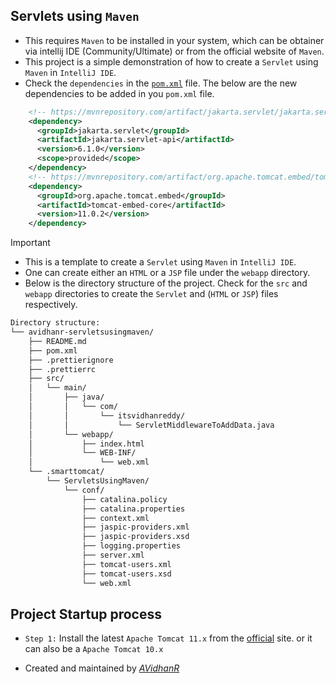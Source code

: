 ## Servlets using `Maven`

- This requires `Maven` to be installed in your system, which can be obtainer via intellij IDE (Community/Ultimate) or from the official website of `Maven`.
- This project is a simple demonstration of how to create a `Servlet` using `Maven` in `IntelliJ IDE`.
- Check the `dependencies` in the [`pom.xml`](./pom.xml) file. The below are the new dependencies to be added in you `pom.xml` file.

```xml
    <!-- https://mvnrepository.com/artifact/jakarta.servlet/jakarta.servlet-api -->
    <dependency>
      <groupId>jakarta.servlet</groupId>
      <artifactId>jakarta.servlet-api</artifactId>
      <version>6.1.0</version>
      <scope>provided</scope>
    </dependency>
    <!-- https://mvnrepository.com/artifact/org.apache.tomcat.embed/tomcat-embed-core -->
    <dependency>
      <groupId>org.apache.tomcat.embed</groupId>
      <artifactId>tomcat-embed-core</artifactId>
      <version>11.0.2</version>
    </dependency>
```

> [!IMPORTANT]
> - This is a template to create a `Servlet` using `Maven` in `IntelliJ IDE`.
> - One can create either an `HTML` or a `JSP` file under the `webapp` directory.
> - Below is the directory structure of the project. Check for the `src` and `webapp` directories to create the `Servlet` and (`HTML` or `JSP`) files respectively.

```txt
Directory structure:
└── avidhanr-servletsusingmaven/
    ├── README.md
    ├── pom.xml
    ├── .prettierignore
    ├── .prettierrc
    ├── src/
    │   └── main/
    │       ├── java/
    │       │   └── com/
    │       │       └── itsvidhanreddy/
    │       │           └── ServletMiddlewareToAddData.java
    │       └── webapp/
    │           ├── index.html
    │           └── WEB-INF/
    │               └── web.xml
    └── .smarttomcat/
        └── ServletsUsingMaven/
            └── conf/
                ├── catalina.policy
                ├── catalina.properties
                ├── context.xml
                ├── jaspic-providers.xml
                ├── jaspic-providers.xsd
                ├── logging.properties
                ├── server.xml
                ├── tomcat-users.xml
                ├── tomcat-users.xsd
                └── web.xml
```

## Project Startup process

- `Step 1:` Install the latest `Apache Tomcat 11.x` from the [official]() site. or it can also be a `Apache Tomcat 10.x`

- Created and maintained by [_AVidhanR_](https://linkedin.com/in/AVidhanR)
